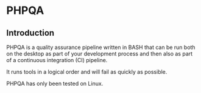 # PHPQA

## Introduction

PHPQA is a quality assurance pipeline written in BASH that can be run both on the desktop as part of your development process and then also as part of a continuous integration (CI) pipeline.

It runs tools in a logical order and will fail as quickly as possible.

PHPQA has only been tested on Linux.
